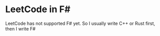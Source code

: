 # LeetCode in F#

LeetCode has not supported F# yet.
So I usually write C++ or Rust first, then I write F#
